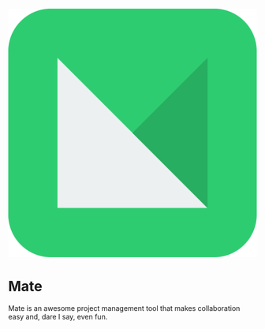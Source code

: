![Mate Logo](https://github.com/ziterz/mate/blob/master/client/src/assets/mate-logo.png)
# Mate
Mate is an awesome project management tool that makes collaboration easy and, dare I say, even fun.
